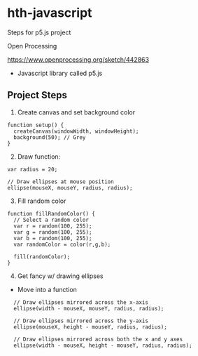 # hth-javascript
Steps for p5.js project


Open Processing

https://www.openprocessing.org/sketch/442863

- Javascript library called p5.js


## Project Steps 
1. Create canvas and set background color

```
function setup() {
  createCanvas(windowWidth, windowHeight);
  background(50); // Grey
}
```

2. Draw function: 

```
var radius = 20;

// Draw ellipses at mouse position
ellipse(mouseX, mouseY, radius, radius);
```

3. Fill random color

```
function fillRandomColor() {
  // Select a random color
  var r = random(100, 255);
  var g = random(100, 255);
  var b = random(100, 255); 
  var randomColor = color(r,g,b); 

  fill(randomColor);
}
```

4. Get fancy w/ drawing ellipses 
- Move into a function

```
  // Draw ellipses mirrored across the x-axis
  ellipse(width - mouseX, mouseY, radius, radius);
  
  // Draw ellipses mirrored across the y-axis
  ellipse(mouseX, height - mouseY, radius, radius);
  
  // Draw ellipses mirrored across both the x and y axes 
  ellipse(width - mouseX, height - mouseY, radius, radius);
```
